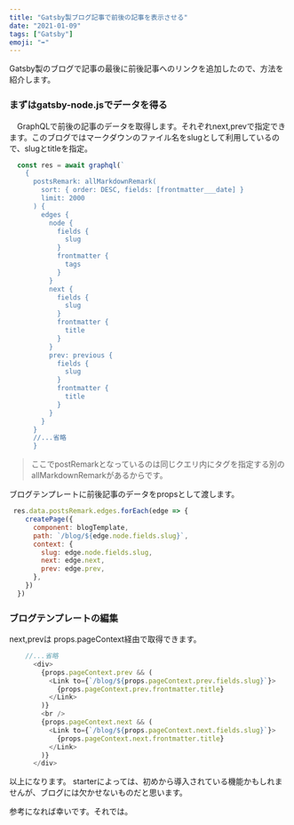 ```yaml
---
title: "Gatsby製ブログ記事で前後の記事を表示させる"
date: "2021-01-09"
tags: ["Gatsby"]
emoji: "➡️"
---
```


Gatsby製のブログで記事の最後に前後記事へのリンクを追加したので、方法を紹介します。

### まずはgatsby-node.jsでデータを得る

　GraphQLで前後の記事のデータを取得します。それぞれnext,prevで指定できます。このブログではマークダウンのファイル名をslugとして利用しているので、slugとtitleを指定。

 
```javascript:title=prismjs.js
  const res = await graphql(`
    {
      postsRemark: allMarkdownRemark(
        sort: { order: DESC, fields: [frontmatter___date] }
        limit: 2000
      ) {
        edges {
          node {
            fields {
              slug
            }
            frontmatter {
              tags
            }
          }
          next {
            fields {
              slug
            }
            frontmatter {
              title
            }
          }
          prev: previous {
            fields {
              slug
            }
            frontmatter {
              title
            }
          }
        }
      }
	  //...省略
	  }
```
> ここでpostRemarkとなっているのは同じクエリ内にタグを指定する別のallMarkdownRemarkがあるからです。


ブログテンプレートに前後記事のデータをpropsとして渡します。
```JavaScript:title=gatsby-node.js
 res.data.postsRemark.edges.forEach(edge => {
    createPage({
      component: blogTemplate,
      path: `/blog/${edge.node.fields.slug}`,
      context: {
        slug: edge.node.fields.slug,
        next: edge.next,
        prev: edge.prev,
      },
    })
  })
```

### ブログテンプレートの編集
next,prevは props.pageContext経由で取得できます。

```JavaScript:title=blogTemplate.js
	//...省略
      <div>
        {props.pageContext.prev && (
          <Link to={`/blog/${props.pageContext.prev.fields.slug}`}>
            {props.pageContext.prev.frontmatter.title}
          </Link>
        )}
        <br />
        {props.pageContext.next && (
          <Link to={`/blog/${props.pageContext.next.fields.slug}`}>
            {props.pageContext.next.frontmatter.title}
          </Link>
        )}
      </div>
```

以上になります。
starterによっては、初めから導入されている機能かもしれませんが、ブログには欠かせないものだと思います。

参考になれば幸いです。それでは。
